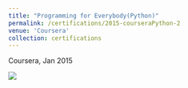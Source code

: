 ```yaml
---
title: "Programming for Everybody(Python)"
permalink: /certifications/2015-courseraPython-2
venue: 'Coursera' 
collection: certifications 
---
```


Coursera, Jan 2015

![](https://leimingyu.github.io/files/certs/coursera-python.png)
